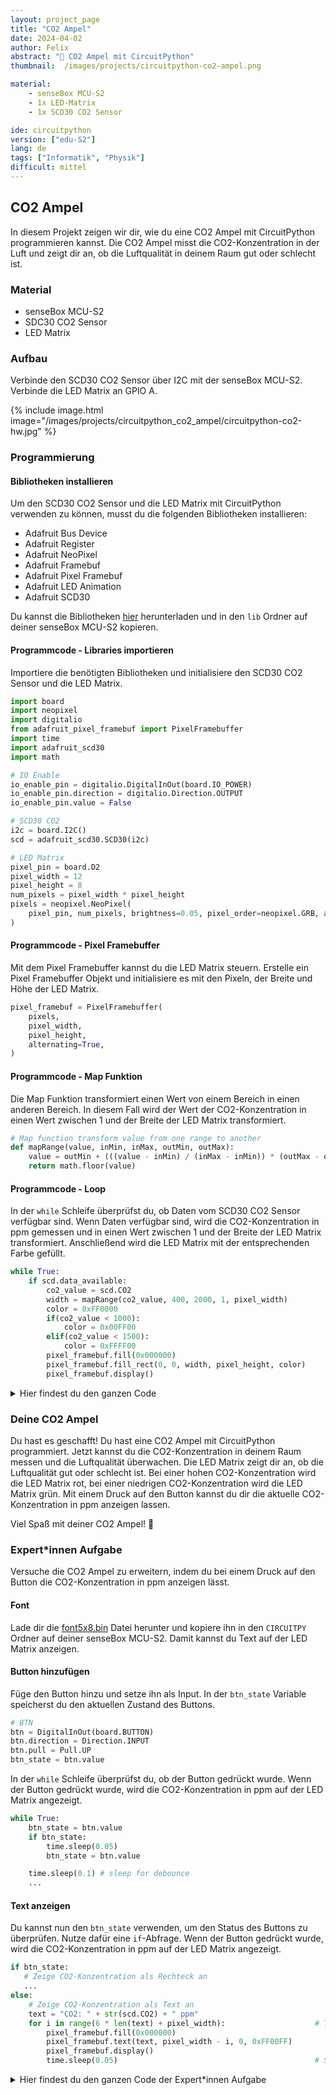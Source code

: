 ```yaml
---
layout: project_page
title: "CO2 Ampel"
date: 2024-04-02
author: Felix
abstract: "🚦 CO2 Ampel mit CircuitPython"
thumbnail:  /images/projects/circuitpython-co2-ampel.png

material:
    - senseBox MCU-S2
    - 1x LED-Matrix
    - 1x SCD30 CO2 Sensor

ide: circuitpython
version: ["edu-S2"]   
lang: de
tags: ["Informatik", "Physik"]
difficult: mittel
---
```

<head><title>CO2 Ampel</title></head>

## CO2 Ampel

In diesem Projekt zeigen wir dir, wie du eine CO2 Ampel mit CircuitPython programmieren kannst. Die CO2 Ampel misst die CO2-Konzentration in der Luft und zeigt dir an, ob die Luftqualität in deinem Raum gut oder schlecht ist.

### Material
- senseBox MCU-S2
- SDC30 CO2 Sensor
- LED Matrix

### Aufbau
Verbinde den SCD30 CO2 Sensor über I2C mit der senseBox MCU-S2. Verbinde die LED Matrix an GPIO A.

{% include image.html image="/images/projects/circuitpython_co2_ampel/circuitpython-co2-hw.jpg" %}

### Programmierung

#### Bibliotheken installieren
Um den SCD30 CO2 Sensor und die LED Matrix mit CircuitPython verwenden zu können, musst du die folgenden Bibliotheken installieren:
- Adafruit Bus Device
- Adafruit Register
- Adafruit NeoPixel
- Adafruit Framebuf
- Adafruit Pixel Framebuf
- Adafruit LED Animation
- Adafruit SCD30

Du kannst die Bibliotheken [hier](/images/projects/circuitpython_co2_ampel/lib.zip) herunterladen und in den `lib` Ordner auf deiner senseBox MCU-S2 kopieren.

#### Programmcode - Libraries importieren
Importiere die benötigten Bibliotheken und initialisiere den SCD30 CO2 Sensor und die LED Matrix.
```python
import board
import neopixel
import digitalio
from adafruit_pixel_framebuf import PixelFramebuffer
import time
import adafruit_scd30
import math

# IO Enable
io_enable_pin = digitalio.DigitalInOut(board.IO_POWER)
io_enable_pin.direction = digitalio.Direction.OUTPUT
io_enable_pin.value = False

# SCD30 CO2
i2c = board.I2C()
scd = adafruit_scd30.SCD30(i2c)

# LED Matrix
pixel_pin = board.D2
pixel_width = 12
pixel_height = 8
num_pixels = pixel_width * pixel_height
pixels = neopixel.NeoPixel(
    pixel_pin, num_pixels, brightness=0.05, pixel_order=neopixel.GRB, auto_write=False
)

```

#### Programmcode - Pixel Framebuffer
Mit dem Pixel Framebuffer kannst du die LED Matrix steuern. Erstelle ein Pixel Framebuffer Objekt und initialisiere es mit den Pixeln, der Breite und Höhe der LED Matrix.
```python
pixel_framebuf = PixelFramebuffer(
    pixels,
    pixel_width,
    pixel_height,
    alternating=True,
)
```

#### Programmcode - Map Funktion
Die Map Funktion transformiert einen Wert von einem Bereich in einen anderen Bereich. In diesem Fall wird der Wert der CO2-Konzentration in einen Wert zwischen 1 und der Breite der LED Matrix transformiert.
```python
# Map function transform value from one range to another
def mapRange(value, inMin, inMax, outMin, outMax):
    value = outMin + (((value - inMin) / (inMax - inMin)) * (outMax - outMin))
    return math.floor(value)
```

#### Programmcode - Loop
In der `while` Schleife überprüfst du, ob Daten vom SCD30 CO2 Sensor verfügbar sind. Wenn Daten verfügbar sind, wird die CO2-Konzentration in ppm gemessen und in einen Wert zwischen 1 und der Breite der LED Matrix transformiert. Anschließend wird die LED Matrix mit der entsprechenden Farbe gefüllt.
```python
while True:    
    if scd.data_available:
        co2_value = scd.CO2
        width = mapRange(co2_value, 400, 2000, 1, pixel_width)
        color = 0xFF0000
        if(co2_value < 1000):
            color = 0x00FF00
        elif(co2_value < 1500):
            color = 0xFFFF00
        pixel_framebuf.fill(0x000000)
        pixel_framebuf.fill_rect(0, 0, width, pixel_height, color)
        pixel_framebuf.display()
```

<details markdown=1>

<summary>Hier findest du den ganzen Code</summary>

```python
import board
import neopixel
import digitalio
from adafruit_pixel_framebuf import PixelFramebuffer
import time
import adafruit_scd30
import math

# IO Enable
io_enable_pin = digitalio.DigitalInOut(board.IO_POWER)
io_enable_pin.direction = digitalio.Direction.OUTPUT
io_enable_pin.value = False

# SCD30 CO2
i2c = board.I2C()
scd = adafruit_scd30.SCD30(i2c)

# LED Matrix
pixel_pin = board.D2
pixel_width = 12
pixel_height = 8
num_pixels = pixel_width * pixel_height
pixels = neopixel.NeoPixel(
    pixel_pin, num_pixels, brightness=0.05, pixel_order=neopixel.GRB, auto_write=False
)

pixel_framebuf = PixelFramebuffer(
    pixels,
    pixel_width,
    pixel_height,
    alternating=True,
)

# Map function transform value from one range to another
def mapRange(value, inMin, inMax, outMin, outMax):
    value = outMin + (((value - inMin) / (inMax - inMin)) * (outMax - outMin))
    return math.floor(value)

while True:
    if scd.data_available:
        # Zeige CO2-Konzentration als Rechteck an
        co2_value = scd.CO2
        # Transform CO2 value (400 - 2000 ppm) to pixel width (1 - pixel_width) 
        width = mapRange(co2_value, 400, 2000, 1, pixel_width)
        color = 0xFF0000                                  # CO2 value >= 1500 ppm -> red
        if(co2_value < 1000):                             # CO2 value < 1000 ppm -> green
            color = 0x00FF00
        elif(co2_value < 1500):                           # CO2 value < 1500 ppm -> yellow
            color = 0xFFFF00
        pixel_framebuf.fill(0x000000)                     # Clear LED Matrix before drawing
        pixel_framebuf.fill_rect(0, 0, width, pixel_height, color)
        pixel_framebuf.display() 
```
</details>

### Deine CO2 Ampel
Du hast es geschafft! Du hast eine CO2 Ampel mit CircuitPython programmiert. Jetzt kannst du die CO2-Konzentration in deinem Raum messen und die Luftqualität überwachen. Die LED Matrix zeigt dir an, ob die Luftqualität gut oder schlecht ist. Bei einer hohen CO2-Konzentration wird die LED Matrix rot, bei einer niedrigen CO2-Konzentration wird die LED Matrix grün. Mit einem Druck auf den Button kannst du dir die aktuelle CO2-Konzentration in ppm anzeigen lassen.

Viel Spaß mit deiner CO2 Ampel! 🚦


### Expert*innen Aufgabe
Versuche die CO2 Ampel zu erweitern, indem du bei einem Druck auf den Button die CO2-Konzentration in ppm anzeigen lässt.

#### Font
Lade dir die [font5x8.bin](/images/projects/circuitpython_co2_ampel/font5x8.bin) Datei herunter und kopiere ihn in den `CIRCUITPY` Ordner auf deiner senseBox MCU-S2. Damit kannst du Text auf der LED Matrix anzeigen.

#### Button hinzufügen
Füge den Button hinzu und setze ihn als Input. In der `btn_state` Variable speicherst du den aktuellen Zustand des Buttons.

```python
# BTN
btn = DigitalInOut(board.BUTTON)
btn.direction = Direction.INPUT
btn.pull = Pull.UP
btn_state = btn.value
```

In der `while` Schleife überprüfst du, ob der Button gedrückt wurde. Wenn der Button gedrückt wurde, wird die CO2-Konzentration in ppm auf der LED Matrix angezeigt.

```python
while True:
    btn_state = btn.value
    if btn_state:
        time.sleep(0.05)
        btn_state = btn.value

    time.sleep(0.1) # sleep for debounce
    ...
```

#### Text anzeigen
Du kannst nun den `btn_state` verwenden, um den Status des Buttons zu überprüfen. Nutze dafür eine `if`-Abfrage. Wenn der Button gedrückt wurde, wird die CO2-Konzentration in ppm auf der LED Matrix angezeigt.
```python
if btn_state:
   # Zeige CO2-Konzentration als Rechteck an
   ...
else:
    # Zeige CO2-Konzentration als Text an
    text = "CO2: " + str(scd.CO2) + " ppm"
    for i in range(6 * len(text) + pixel_width):                    # Text scrollt von rechts nach links
        pixel_framebuf.fill(0x000000)
        pixel_framebuf.text(text, pixel_width - i, 0, 0xFF00FF)
        pixel_framebuf.display()
        time.sleep(0.05)                                            # Scrollgeschwindigkeit
```

<details markdown=1>

<summary>Hier findest du den ganzen Code der Expert*innen Aufgabe</summary>

```python
import board
import neopixel
import digitalio
from adafruit_pixel_framebuf import PixelFramebuffer
import time
import adafruit_scd30
import math
from digitalio import DigitalInOut, Direction, Pull

# IO Enable
io_enable_pin = digitalio.DigitalInOut(board.IO_POWER)
io_enable_pin.direction = digitalio.Direction.OUTPUT
io_enable_pin.value = False

# SCD30 CO2
i2c = board.I2C()
scd = adafruit_scd30.SCD30(i2c)

# BTN
btn = DigitalInOut(board.BUTTON)
btn.direction = Direction.INPUT
btn.pull = Pull.UP
btn_state = btn.value

# LED Matrix
pixel_pin = board.D2
pixel_width = 12
pixel_height = 8
num_pixels = pixel_width * pixel_height
pixels = neopixel.NeoPixel(
    pixel_pin, num_pixels, brightness=0.05, pixel_order=neopixel.GRB, auto_write=False
)

pixel_framebuf = PixelFramebuffer(
    pixels,
    pixel_width,
    pixel_height,
    alternating=True,
)

# Map function transform value from one range to another
def mapRange(value, inMin, inMax, outMin, outMax):
    value = outMin + (((value - inMin) / (inMax - inMin)) * (outMax - outMin))
    return math.floor(value)

while True:
    btn_state = btn.value
    if btn_state:
        time.sleep(0.05)
        btn_state = btn.value

    time.sleep(0.1) # sleep for debounce
    
    if scd.data_available:
        if btn_state:
            # Zeige CO2-Konzentration als Rechteck an
            co2_value = scd.CO2
            width = mapRange(co2_value, 400, 2000, 1, pixel_width)
            color = 0xFF0000
            if(co2_value < 1000):
                color = 0x00FF00
            elif(co2_value < 1500):
                color = 0xFFFF00
            pixel_framebuf.fill(0x000000)
            pixel_framebuf.fill_rect(0, 0, width, pixel_height, color)
            pixel_framebuf.display()
        else:
            # Zeige CO2-Konzentration als Text an
            text = "CO2: " + str(scd.CO2) + " ppm"
            for i in range(6 * len(text) + pixel_width):
                pixel_framebuf.fill(0x000000)
                pixel_framebuf.text(text, pixel_width - i, 0, 0xFF00FF)
                pixel_framebuf.display()
                time.sleep(0.05)
```
</div>
</details>
